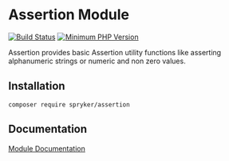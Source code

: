 # Assertion Module
[![Build Status](https://travis-ci.org/spryker/assertion.svg)](https://travis-ci.org/spryker/assertion)
[![Minimum PHP Version](https://img.shields.io/badge/php-%3E%3D%207.3-8892BF.svg)](https://php.net/)

Assertion provides basic Assertion utility functions like asserting alphanumeric strings or numeric and non zero values.

## Installation

```
composer require spryker/assertion
```

## Documentation

[Module Documentation](https://academy.spryker.com/developing_with_spryker/module_guide/modules.html)
